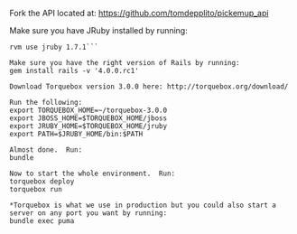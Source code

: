 Fork the API located at: https://github.com/tomdepplito/pickemup_api

Make sure you have JRuby installed by running:
```rvm install jruby-1.7.1
rvm use jruby 1.7.1```

Make sure you have the right version of Rails by running:
gem install rails -v '4.0.0.rc1'

Download Torquebox version 3.0.0 here: http://torquebox.org/download/

Run the following:
export TORQUEBOX_HOME=~/torquebox-3.0.0
export JBOSS_HOME=$TORQUEBOX_HOME/jboss
export JRUBY_HOME=$TORQUEBOX_HOME/jruby
export PATH=$JRUBY_HOME/bin:$PATH

Almost done.  Run:
bundle

Now to start the whole environment.  Run:
torquebox deploy
torquebox run

*Torquebox is what we use in production but you could also start a server on any port you want by running:
bundle exec puma
